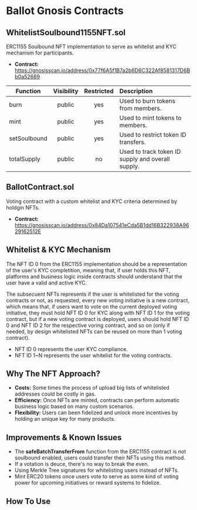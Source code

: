 # Ballot Gnosis Contracts

## WhitelistSoulbound1155NFT.sol
ERC1155 Soulbound NFT implementation to serve as whitelist and KYC mechanism for participants.
- **Contract:** https://gnosisscan.io/address/0x77f6A5f1B7a2b6D6C322Af8581317D6Bb0a52689

| Function | Visibility | Restricted | Description |
| ------------- | :-------------: | :-----: | :----- |
| burn | public | yes | Used to burn tokens from members. |
| mint | public | yes | Used to mint tokens to members. |
| setSoulbound | public | yes | Used to restrict token ID transfers. |
| totalSupply | public | no | Used to track token ID supply and overall supply. |

## BallotContract.sol
Voting contract with a custom whitelist and KYC criteria determined by holdgin NFTs.
- **Contract:** https://gnosisscan.io/address/0x84Da107541eCda5B1dd16B322938A9629162512E


## Whitelist & KYC Mechanism

The NFT ID 0 from the ERC1155 implementation should be a representation of the user's KYC completition, meaning that, if user holds this NFT, platforms and business logic inside contracts should understand that the user have a valid and active KYC.

The subsecuent NFTs represents if the user is whitelisted for the voting contracts or not, as requested, every new voting initiative is a new contract, which means that, if users want to vote on the current deployed voting initiative, they must hold NFT ID 0 for KYC along with NFT ID 1 for the voting contract, but if a new voting contract is deployed, users should hold NFT ID 0 and NFT ID 2 for the respective voring contract, and so on (only if needed, by design whitelisted NFTs can be reused on more than 1 voting contract).

- NFT ID 0 represents the user KYC compliance.
- NFT ID 1~N represents the user whitelist for the voting contracts.

## Why The NFT Approach?

- **Costs:** Some times the process of upload big lists of whitelisted addresses could be costly in gas.
- **Efficiency:** Once NFTs are minted, contracts can perform automatic business logic based on many custom scenarios.
- **Flexibility:** Users can been fidelized and unlock more incentives by holding an unique key for many products.

## Improvements & Known Issues

- The **safeBatchTransferFrom** function from the ERC1155 contract is not soulbound enabled, users could transfer their NFTs using this method.
- If a votation is deuce, there's no way to break the even.
- Using Merkle Tree signatures for whitelisting users instead of NFTs.
- Mint ERC20 tokens once users vote to serve as some kind of voting power for upcoming initiatives or reward systems to fidelize.

## How To Use

